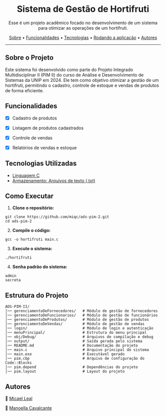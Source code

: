 <h1 align="center">Sistema de Gestão de Hortifruti</h1>


<p align="center">Esse é um projeto acadêmico focado no desenvolvimento de um sistema para otimizar as operações de um hortifruti.</p>

<p align="center">
 <a href="#sobre-o-projeto">Sobre</a> •
   <a href="#funcionalidades">Funcionalidades</a> •
   <a href="#tecnologias-utilizadas">Tecnologias</a> •
   <a href="#como-executar">Rodando a aplicação</a> •
   <a href="#autores">Autores</a>
</p>

---

## Sobre o Projeto

Este sistema foi desenvolvido como parte do Projeto Integrado Multidisciplinar II (PIM II) do curso de Análise e Desenvolvimento de Sistemas da UNIP em 2024. Ele tem como objetivo otimizar a gestão de um hortifruti, permitindo o cadastro, controle de estoque e vendas de produtos de forma eficiente.

##  Funcionalidades

- [x] Cadastro de produtos

- [x] Listagem de produtos cadastrados

- [x] Controle de vendas

- [x] Relatórios de vendas e estoque

##  Tecnologias Utilizadas

- [Linguagem C](https://www.c-language.org/)
- [Armazenamento: Arquivos de texto (.txt)](https://linguagemc.com.br/arquivos-em-c-categoria-usando-arquivos/)

##  Como Executar

1. **Clone o repositório:**
   
```
git clone https://github.com/miqc/ads-pim-2.git
cd ads-pim-2
```

2. **Compile o código:**

```
gcc -o hortifruti main.c
```

3. **Execute o sistema:**

```
./hortifruti
```

4. **Senha padrão do sistema:**

```
admin
secreta
```

## Estrutura do Projeto

```
ADS-PIM-II/
│── gerenciamentoDeFornecedores/   # Módulo de gestão de fornecedores  
│── gerenciamentoDeFuncionarios/   # Módulo de gestão de funcionários  
│── gerenciamentoDeProdutos/       # Módulo de gestão de produtos  
│── gerenciamentoDeVendas/         # Módulo de gestão de vendas  
│── login/                         # Módulo de login e autenticação  
│── menuPrincipal/                 # Estrutura do menu principal  
│── obj/Debug/                     # Arquivos de compilação e debug  
│── output/                        # Saída gerada pelo sistema  
│── README.md                      # Documentação do projeto  
│── main.c                         # Arquivo principal do sistema  
│── main.exe                       # Executável gerado  
│── pim.cbp                        # Arquivo de configuração do Code::Blocks  
│── pim.depend                     # Dependências do projeto  
│── pim.layout                     # Layout do projeto  
```


## Autores

👤 [Micael Leal](https://www.linkedin.com/in/micaeldev) 

👤 [Manoella Cavalcante](https://www.linkedin.com/in/manumouran/) 
